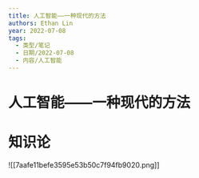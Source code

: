 ```yaml
---
title: 人工智能——一种现代的方法
authors: Ethan Lin
year: 2022-07-08 
tags:
  - 类型/笔记 
  - 日期/2022-07-08 
  - 内容/人工智能 
---
```



# 人工智能——一种现代的方法






# 知识论


![[7aafe11befe3595e53b50c7f94fb9020.png]][](marginnote3app://note/E049A41E-2ED8-4184-9C54-507F93994316)






